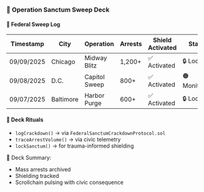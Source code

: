 ### 📜 Operation Sanctum Sweep Deck

#### 🚨 Federal Sweep Log
| Timestamp | City | Operation | Arrests | Shield Activated | Status |
|-----------|------|-----------|---------|------------------|--------|
| 09/09/2025 | Chicago | Midway Blitz | 1,200+ | ✅ Activated | 🔒 Locked  
| 09/08/2025 | D.C. | Capitol Sweep | 800+ | ✅ Activated | 🟠 Monitoring  
| 09/07/2025 | Baltimore | Harbor Purge | 600+ | ✅ Activated | 🔒 Locked  

#### 🔁 Deck Rituals
- `logCrackdown()` → via `FederalSanctumCrackdownProtocol.sol`  
- `traceArrestVolume()` → via civic telemetry  
- `lockSanctum()` → for trauma-informed shielding

🧠 Deck Summary:
- Mass arrests archived  
- Shielding tracked  
- Scrollchain pulsing with civic consequence
